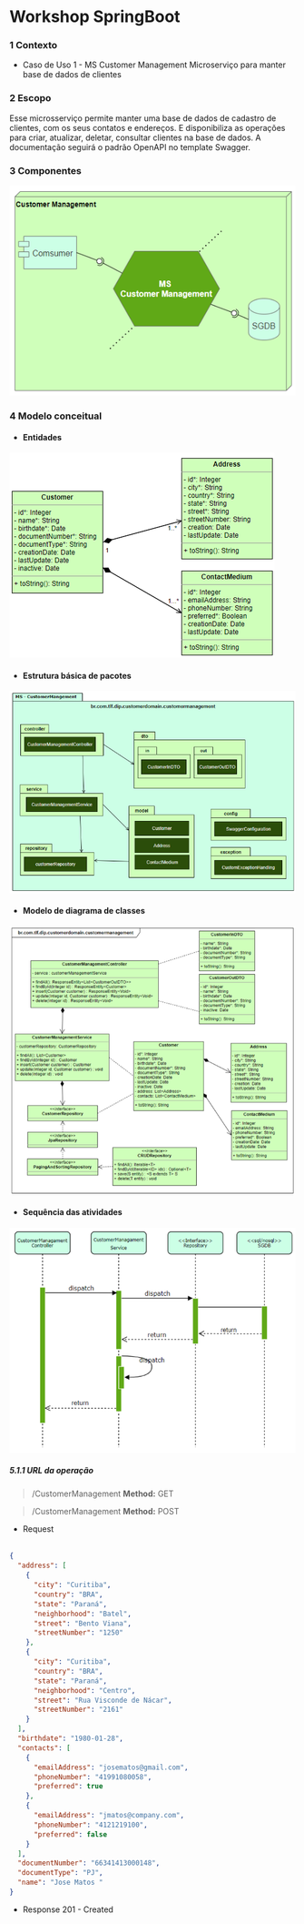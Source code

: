 # Workshop SpringBoot 

### **1 Contexto**
- Caso de Uso 1 - MS Customer Management
 Microserviço para manter base de dados de clientes

### **2 Escopo**
Esse microsserviço permite manter uma base de dados de cadastro de clientes, com os seus contatos e endereços. E disponibiliza as operações para criar, atualizar, deletar, consultar clientes na base de dados. A documentação seguirá o padrão OpenAPI no template Swagger.

### **3 Componentes**

![nome](src/main/resources/static/img/componets.png)

### **4 Modelo conceitual**
- #### Entidades
![nome](src/main/resources/static/img/entidade.png)

- #### Estrutura básica de pacotes 
![nome](src/main/resources/static/img/pacotes.png)

- #### Modelo de diagrama de classes 
![nome](src/main/resources/static/img/classes.png)

- #### Sequência das atividades 
![nome](src/main/resources/static/img/sequence.png)


##### 5.1.1 URL da operação
> /CustomerManagement
**Method:** GET

> /CustomerManagement
**Method:** POST

- Request
```json

{
  "address": [
    {
      "city": "Curitiba",
      "country": "BRA",      
      "state": "Paraná",
	  "neighborhood": "Batel",
      "street": "Bento Viana",
      "streetNumber": "1250"
    },
	{
      "city": "Curitiba",
      "country": "BRA",      
      "state": "Paraná",
	  "neighborhood": "Centro",
      "street": "Rua Visconde de Nácar",
      "streetNumber": "2161"
    }
  ],
  "birthdate": "1980-01-28",
  "contacts": [
    {
      "emailAddress": "josematos@gmail.com",
      "phoneNumber": "41991080058",
      "preferred": true
    },
	{
      "emailAddress": "jmatos@company.com",
      "phoneNumber": "4121219100",
      "preferred": false
    }
  ],
  "documentNumber": "66341413000148",
  "documentType": "PJ",  
  "name": "Jose Matos "
}

```

- Response
201 - Created

